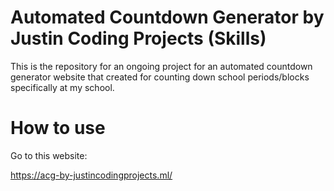 # Automated Countdown Generator by Justin Coding Projects (Skills)
This is the repository for an ongoing project for an automated countdown generator website that created for counting down school periods/blocks specifically at my school.

# How to use
Go to this website:

https://acg-by-justincodingprojects.ml/
